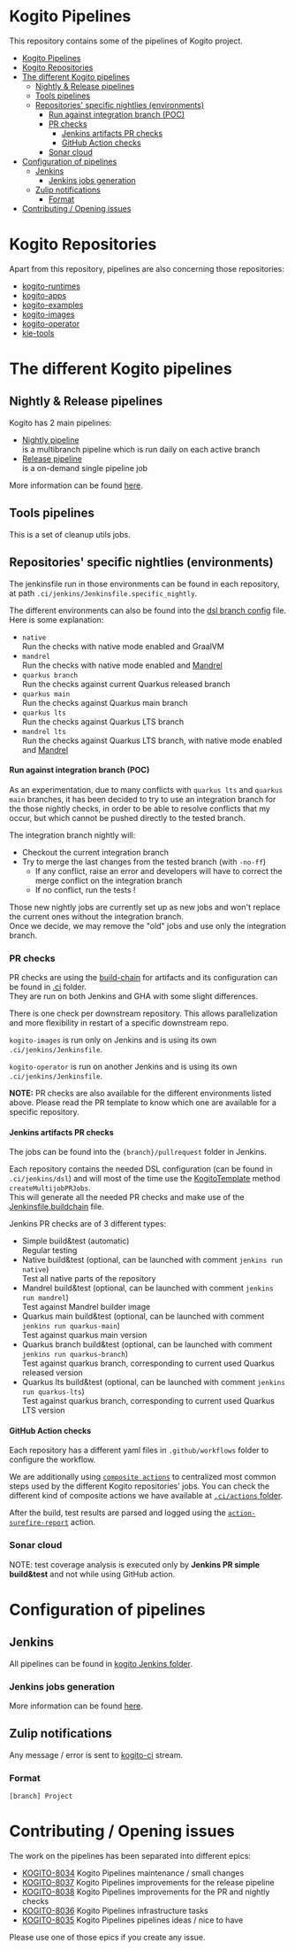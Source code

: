 # Kogito Pipelines

This repository contains some of the pipelines of Kogito project.

- [Kogito Pipelines](#kogito-pipelines)
- [Kogito Repositories](#kogito-repositories)
- [The different Kogito pipelines](#the-different-kogito-pipelines)
  - [Nightly \& Release pipelines](#nightly--release-pipelines)
  - [Tools pipelines](#tools-pipelines)
  - [Repositories' specific nightlies (environments)](#repositories-specific-nightlies-environments)
      - [Run against integration branch (POC)](#run-against-integration-branch-poc)
    - [PR checks](#pr-checks)
      - [Jenkins artifacts PR checks](#jenkins-artifacts-pr-checks)
      - [GitHub Action checks](#github-action-checks)
    - [Sonar cloud](#sonar-cloud)
- [Configuration of pipelines](#configuration-of-pipelines)
  - [Jenkins](#jenkins)
    - [Jenkins jobs generation](#jenkins-jobs-generation)
  - [Zulip notifications](#zulip-notifications)
    - [Format](#format)
- [Contributing / Opening issues](#contributing--opening-issues)

# Kogito Repositories

Apart from this repository, pipelines are also concerning those repositories:

* [kogito-runtimes](https://github.com/apache/incubator-kie-kogito-runtimes)
* [kogito-apps](https://github.com/apache/incubator-kie-kogito-apps)
* [kogito-examples](https://github.com/apache/incubator-kie-kogito-examples)
* [kogito-images](https://github.com/apache/incubator-kie-kogito-images)
* [kogito-operator](https://github.com/apache/incubator-kie-kogito-operator)
* [kie-tools](https://github.com/apache/incubator-kie-kie-tools)

# The different Kogito pipelines

## Nightly & Release pipelines

Kogito has 2 main pipelines:

* [Nightly pipeline](./.ci/jenkins/Jenkinsfile.nightly)  
  is a multibranch pipeline which is run daily on each active branch
* [Release pipeline](./.ci/jenkins/Jenkinsfile.release)  
  is a on-demand single pipeline job

More information can be found [here](./docs/nightly_and_release.md).

## Tools pipelines

This is a set of cleanup utils jobs.

## Repositories' specific nightlies (environments)

The jenkinsfile run in those environments can be found in each repository, at path `.ci/jenkins/Jenkinsfile.specific_nightly`.

The different environments can also be found into the [dsl branch config](.ci/jenkins/config/branch.yaml) file.  
Here is some explanation:

- `native`  
  Run the checks with native mode enabled and GraalVM
- `mandrel`  
  Run the checks with native mode enabled and [Mandrel](https://github.com/graalvm/mandrel)
- `quarkus branch`  
  Run the checks against current Quarkus released branch
- `quarkus main`  
  Run the checks against Quarkus main branch
- `quarkus lts`  
  Run the checks against Quarkus LTS branch
- `mandrel lts`  
  Run the checks against Quarkus LTS branch, with native mode enabled and [Mandrel](https://github.com/graalvm/mandrel)

#### Run against integration branch (POC)

As an experimentation, due to many conflicts with `quarkus lts` and `quarkus main` branches, it has been decided to try to use an integration branch for the those nightly checks, in order to be able to resolve conflicts that my occur, but which cannot be pushed directly to the tested branch.

The integration branch nightly will:

- Checkout the current integration branch
- Try to merge the last changes from the tested branch (with `-no-ff`)
  - If any conflict, raise an error and developers will have to correct the merge conflict on the integration branch
  - If no conflict, run the tests !


Those new nightly jobs are currently set up as new jobs and won't replace the current ones without the integration branch.  
Once we decide, we may remove the "old" jobs and use only the integration branch.

### PR checks

PR checks are using the [build-chain](https://github.com/kiegroup/github-action-build-chain) for artifacts and its configuration can be found in [.ci](./.ci) folder.  
They are run on both Jenkins and GHA with some slight differences.

There is one check per downstream repository. This allows parallelization and more flexibility in restart of a specific downstream repo.

`kogito-images` is run only on Jenkins and is using its own `.ci/jenkins/Jenkinsfile`.

`kogito-operator` is run on another Jenkins and is using its own `.ci/jenkins/Jenkinsfile`.

**NOTE:** PR checks are also available for the different environments listed above. Please read the PR template to know which one are available for a specific repository.

#### Jenkins artifacts PR checks

The jobs can be found into the `{branch}/pullrequest` folder in Jenkins.  

Each repository contains the needed DSL configuration (can be found in `.ci/jenkins/dsl`) and will most of the time use the [KogitoTemplate](./dsl/seed/src/main/java/../groovy/org/kie/jenkins/jobdsl/templates/KogitoJobTemplate.groovy) method `createMultijobPRJobs`.  
This will generate all the needed PR checks and make use of the [Jenkinsfile.buildchain](./dsl/seed/jenkinsfiles/Jenkinsfile.buildchain) file.

Jenkins PR checks are of 3 different types:

* Simple build&test (automatic)  
  Regular testing
* Native build&test (optional, can be launched with comment `jenkins run native`)  
  Test all native parts of the repository
* Mandrel build&test (optional, can be launched with comment `jenkins run mandrel`)  
  Test against Mandrel builder image
* Quarkus main build&test (optional, can be launched with comment `jenkins run quarkus-main`)  
  Test against quarkus main version
* Quarkus branch build&test (optional, can be launched with comment `jenkins run quarkus-branch`)  
  Test against quarkus branch, corresponding to current used Quarkus released version
* Quarkus lts build&test (optional, can be launched with comment `jenkins run quarkus-lts`)  
  Test against quarkus branch, corresponding to current used Quarkus LTS version

#### GitHub Action checks

Each repository has a different yaml files in `.github/workflows` folder to configure the workflow.

We are additionally using [`composite actions`](https://docs.github.com/en/actions/creating-actions/creating-a-composite-action) to centralized most common steps used by the different Kogito repositories' jobs. You can check the different kind of composite actions we have available at [`.ci/actions` folder](https://github.com/apache/incubator-kie-kogito-pipelines/tree/main/.ci/actions).

After the build, test results are parsed and logged using the [`action-surefire-report`](https://github.com/ScaCap/action-surefire-report) action.

### Sonar cloud

NOTE: test coverage analysis is executed only by **Jenkins PR simple build&test** and not while using GitHub action.

# Configuration of pipelines

## Jenkins

All pipelines can be found in [kogito Jenkins folder](https://eng-jenkins-csb-business-automation.apps.ocp-c1.prod.psi.redhat.com/job/KIE/job/kogito).

### Jenkins jobs generation

More information can be found [here](./docs/jenkins.md).

## Zulip notifications

Any message / error is sent to [kogito-ci](https://kie.zulipchat.com/#narrow/stream/236603-kogito-ci) stream.

### Format

    [branch] Project
    
# Contributing / Opening issues

The work on the pipelines has been separated into different epics:

- [KOGITO-8034](https://issues.redhat.com/browse/KOGITO-8034) Kogito Pipelines maintenance / small changes
- [KOGITO-8037](https://issues.redhat.com/browse/KOGITO-8037) Kogito Pipelines improvements for the release pipeline
- [KOGITO-8038](https://issues.redhat.com/browse/KOGITO-8038) Kogito Pipelines improvements for the PR and nightly checks
- [KOGITO-8036](https://issues.redhat.com/browse/KOGITO-8036) Kogito Pipelines infrastructure tasks
- [KOGITO-8035](https://issues.redhat.com/browse/KOGITO-8035) Kogito Pipelines pipelines ideas / nice to have

Please use one of those epics if you create any issue.
